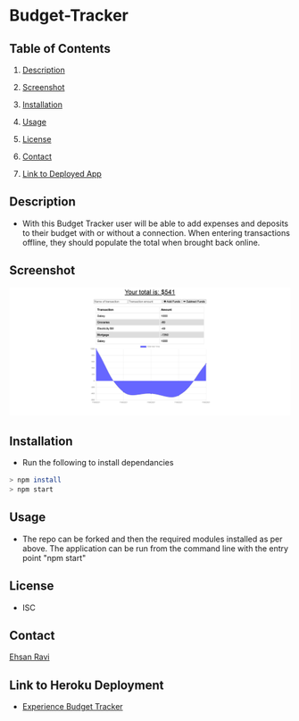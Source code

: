 # Budget-Tracker


## Table of Contents

1. [Description](#description)

1. [Screenshot](#screenshot)

1. [Installation](#installation)

1. [Usage](#usage)

1. [License](#license)

1. [Contact](#contact)

1. [Link to Deployed App](#sample)

## <a id="description"></a>Description

- With this Budget Tracker user will be able to add expenses and deposits to their budget with or without a connection. When entering transactions offline, they should populate the total when brought back online.

## <a id="screenshot"></a>Screenshot

![Screenshot of App](/public/image/screencapture.png)

## <a id="installation"></a>Installation

- Run the following to install dependancies

```sh
> npm install
> npm start
```
## <a id="usage"></a>Usage

- The repo can be forked and then the required modules installed as per above. The application can be run from the command line with the entry point "npm start"

## <a id="license"></a>License

- ISC

## <a id="contact"></a>Contact


  [Ehsan Ravi](https://github.com/ekhosr)


## <a id="sample"></a>Link to Heroku Deployment

- [Experience Budget Tracker](https://ehsan-budget-tracker.herokuapp.com/)
